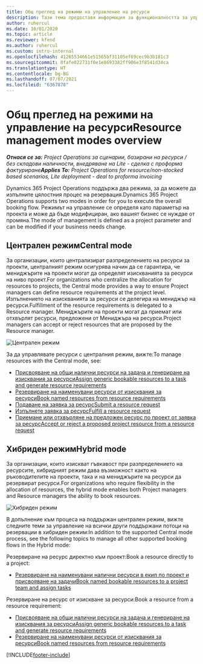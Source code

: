 ```yaml
---
title: Общ преглед на режими на управление на ресурси
description: Тази тема предоставя информация за функционалността за управление на ресурс в Dynamics 365 Project Operations.
author: ruhercul
ms.date: 10/01/2020
ms.topic: article
ms.reviewer: kfend
ms.author: ruhercul
ms.custom: intro-internal
ms.openlocfilehash: 41265534661e51565bf31105ef69cec9b3b181c3
ms.sourcegitcommit: 0fafe022731f0e1e8693382ff906e3f8541d34ca
ms.translationtype: HT
ms.contentlocale: bg-BG
ms.lasthandoff: 07/07/2021
ms.locfileid: "6367878"
---
```

# <a name="resource-management-modes-overview"></a><span data-ttu-id="94d63-103">Общ преглед на режими на управление на ресурси</span><span class="sxs-lookup"><span data-stu-id="94d63-103">Resource management modes overview</span></span>

<span data-ttu-id="94d63-104">_**Отнася се за:** Project Operations за сценарии, базирани на ресурси / без складови наличности, внедряване на Lite - сделка с проформа фактуриране_</span><span class="sxs-lookup"><span data-stu-id="94d63-104">_**Applies To:** Project Operations for resource/non-stocked based scenarios, Lite deployment - deal to proforma invoicing_</span></span>


<span data-ttu-id="94d63-105">Dynamics 365 Project Operations поддържа два режима, за да можете да изпълните цялостния процес на резервация.</span><span class="sxs-lookup"><span data-stu-id="94d63-105">Dynamics 365 Project Operations supports two modes in order for you to execute the overall booking flow.</span></span> <span data-ttu-id="94d63-106">Режимът на управление се определя като параметър на проекта и може да бъде модифициран, ако вашият бизнес се нуждае от промяна.</span><span class="sxs-lookup"><span data-stu-id="94d63-106">The mode of management is defined as a project parameter and can be modified if your business needs change.</span></span>    

## <a name="central-mode"></a><span data-ttu-id="94d63-107">Централен режим</span><span class="sxs-lookup"><span data-stu-id="94d63-107">Central mode</span></span>
<span data-ttu-id="94d63-108">За организации, които централизират разпределението на ресурси за проекти, централният режим осигурява начин да се гарантира, че мениджърите на проекти могат да определят изискванията за ресурси на ниво проект.</span><span class="sxs-lookup"><span data-stu-id="94d63-108">For organizations who centralize the allocation for resources to projects, the Central mode provides a way to ensure Project managers can define resource requirements at the project level.</span></span> <span data-ttu-id="94d63-109">Изпълнението на изискванията за ресурси се делегира на мениджър на ресурси.</span><span class="sxs-lookup"><span data-stu-id="94d63-109">Fulfillment of the resource requirements is delegated to a Resource manager.</span></span> <span data-ttu-id="94d63-110">Мениджърите на проекти могат да приемат или отхвърлят ресурси, предложени от Мениджъра на ресурси.</span><span class="sxs-lookup"><span data-stu-id="94d63-110">Project managers can accept or reject resources that are proposed by the Resource manager.</span></span>

![Централен режим](./media/resource-management-central.png)

<span data-ttu-id="94d63-112">За да управлявате ресурси с централния режим, вижте:</span><span class="sxs-lookup"><span data-stu-id="94d63-112">To manage resources with the Central mode, see:</span></span>

- [<span data-ttu-id="94d63-113">Присвояване на общи налични ресурси на задача и генериране на изисквания за ресурси</span><span class="sxs-lookup"><span data-stu-id="94d63-113">Assign generic bookable resources to a task and generate resource requirements</span></span>](/dynamics365/project-service/assign-generic-bookable-resource)
- [<span data-ttu-id="94d63-114">Резервиране на наименувани ресурси от изисквания за ресурси</span><span class="sxs-lookup"><span data-stu-id="94d63-114">Book named resources from resource requirements</span></span>](/dynamics365/project-service/book-named-resource)
- [<span data-ttu-id="94d63-115">Подаване на заявка за ресурс</span><span class="sxs-lookup"><span data-stu-id="94d63-115">Submit a resource request</span></span>](/dynamics365/project-service/submit-resource-request)
- [<span data-ttu-id="94d63-116">Изпълнете заявка за ресурс</span><span class="sxs-lookup"><span data-stu-id="94d63-116">Fulfill a resource request</span></span>](/dynamics365/project-service/resource-management-fulfill-requests)
- [<span data-ttu-id="94d63-117">Приемане или отхвърляне на предложен ресурс по проект от заявка за ресурс</span><span class="sxs-lookup"><span data-stu-id="94d63-117">Accept or reject a proposed project resource from a resource request</span></span>](/dynamics365/project-service/accept-reject-proposed-resource)

## <a name="hybrid-mode"></a><span data-ttu-id="94d63-118">Хибриден режим</span><span class="sxs-lookup"><span data-stu-id="94d63-118">Hybrid mode</span></span>
<span data-ttu-id="94d63-119">За организации, които изискват гъвкавост при разпределението на ресурсите, хибридният режим дава възможност както на ръководителите на проекти, така и на мениджърите на ресурси да резервират ресурси.</span><span class="sxs-lookup"><span data-stu-id="94d63-119">For organizations who require flexibility in the allocation of resources, the hybrid mode enables both Project managers and Resource managers the ability to book resources.</span></span>

![Хибриден режим](./media/resource-management-hybrid.png)

<span data-ttu-id="94d63-121">В допълнение към процеса на поддържан централен режим, вижте следните теми за управление на всички други поддържани потоци на резервации в хибриден режим:</span><span class="sxs-lookup"><span data-stu-id="94d63-121">In addition to the supported Central mode process, see the following topics to manage all other supported booking flows in the Hybrid mode:</span></span>

<span data-ttu-id="94d63-122">Резервиране на ресурс директно към проект:</span><span class="sxs-lookup"><span data-stu-id="94d63-122">Book a resource directly to a project:</span></span>
- [<span data-ttu-id="94d63-123">Резервиране на наименувани налични ресурси в екип по проект и присвояване на задачи</span><span class="sxs-lookup"><span data-stu-id="94d63-123">Book named bookable resources to a project team and assign tasks</span></span>](/dynamics365/project-service/assign-named-bookable-resource)

<span data-ttu-id="94d63-124">Резервиране на ресурс от изискване за ресурси:</span><span class="sxs-lookup"><span data-stu-id="94d63-124">Book a resource from a resource requirement:</span></span>
- [<span data-ttu-id="94d63-125">Присвояване на общи налични ресурси на задача и генериране на изисквания за ресурси</span><span class="sxs-lookup"><span data-stu-id="94d63-125">Assign generic bookable resources to a task and generate resource requirements</span></span>](/dynamics365/project-service/assign-generic-bookable-resource)
- [<span data-ttu-id="94d63-126">Резервиране на наименувани ресурси от изисквания за ресурси</span><span class="sxs-lookup"><span data-stu-id="94d63-126">Book named resources from resource requirements</span></span>](/dynamics365/project-service/book-named-resource)


[!INCLUDE[footer-include](../includes/footer-banner.md)]